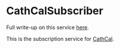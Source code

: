 # CathCalSubscriber

Full write-up on this service [here](https://willthatscale.com/full-daily-text-service-part-1-subscribing-and-unsubscribing-with-pinpoint/).

This is the subscription service for [CathCal](https://github.com/stormcells/CathCal).

